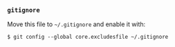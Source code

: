 ### `gitignore`

Move this file to `~/.gitignore` and enable it with:
```console
$ git config --global core.excludesfile ~/.gitignore
```
